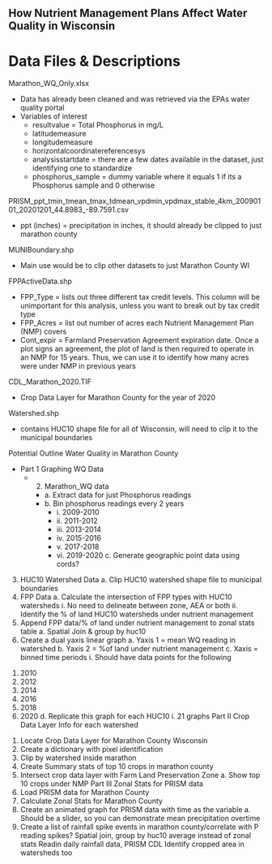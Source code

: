 ## How Nutrient Management Plans Affect Water Quality in Wisconsin

# Data Files & Descriptions
Marathon_WQ_Only.xlsx
- Data has already been cleaned and was retrieved via the EPAs water quality portal
- Variables of interest
  - resultvalue = Total Phosphorus in mg/L
  - latitudemeasure
  - longitudemeasure
  - horizontalcoordinatereferencesys
  - analysisstartdate = there are a few dates available in the dataset, just identifying one to standardize
  - phosphorus_sample = dummy variable where it equals 1 if its a Phosphorus sample and 0 otherwise

PRISM_ppt_tmin_tmean_tmax_tdmean_vpdmin_vpdmax_stable_4km_20090101_20201201_44.8983_-89.7591.csv
- ppt (inches) = precipitation in inches, it should already be clipped to just marathon county

MUNIBoundary.shp
- Main use would be to clip other datasets to just Marathon County WI

FPPActiveData.shp
- FPP_Type = lists out three different tax credit levels. This column will be unimportant for this analysis, unless you want to break out by tax credit type
- FPP_Acres = list out number of acres each Nutrient Management Plan (NMP) covers
- Cont_expir = Farmland Preservation Agreement expiration date. Once a plot signs an agreement, the plot of land is then required to operate in an NMP for 15 years. Thus, we can use it to identify how many acres were under NMP in previous years

CDL_Marathon_2020.TIF
- Crop Data Layer for Marathon County for the year of 2020

Watershed.shp
- contains HUC10 shape file for all of Wisconsin, will need to clip it to the municipal boundaries


Potential Outline
Water Quality in Marathon County
- Part 1 Graphing WQ Data
  - 2)	Marathon_WQ data
    - a.	Extract data for just Phosphorus readings
    - b.	Bin phosphorus readings every 2 years
       - i.	2009-2010
       - ii.	2011-2012
       - iii.	2013-2014
       - iv.	2015-2016
       - v.	2017-2018
       - vi.	2019-2020
    c.	Generate geographic point data using cords?
 3)	HUC10 Watershed Data
    a.	Clip HUC10 watershed shape file to municipal boundaries
 4)	FPP Data
    a.	Calculate the intersection of FPP types with HUC10 watersheds
      i.	No need to delineate between zone, AEA or both
      ii.	Identify the % of land HUC10 watersheds under nutrient management 
 5)	Append FPP data/% of land under nutrient management to zonal stats table
   a.	Spatial Join & group by huc10
 6)	Create a dual yaxis linear graph
   a.	Yaxis 1 = mean WQ reading in watershed
   b.	Yaxis 2 = %of land under nutrient management
   c.	Xaxis = binned time periods
i.	Should have data points for the following
1.	2010
2.	2012
3.	2014
4.	2016
5.	2018
6.	2020
d.	Replicate this graph for each HUC10
i.	21 graphs
Part II Crop Data Layer Info for each watershed
1)	Locate Crop Data Layer for Marathon County Wisconsin
2)	Create a dictionary with pixel identification
3)	Clip by watershed inside marathon
4)	Create Summary stats of top 10 crops in marathon county
5)	Intersect crop data layer with Farm Land Preservation Zone 
a.	Show top 10 crops under NMP
Part III Zonal Stats for PRISM data
1)	Load PRISM data for Marathon County
2)	Calculate Zonal Stats for Marathon County
3)	Create an animated graph for PRISM data with time as the variable
a.	Should be a slider, so you can demonstrate mean precipitation overtime
4)	Create a list of rainfall spike events in marathon county/correlate with P reading spikes? 
Spatial join, group by huc10 average instead of zonal stats
Readin daily rainfall data, PRISM
CDL Identify cropped area in watersheds too
